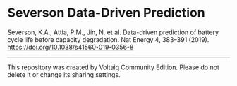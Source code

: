 # Severson Data-Driven Prediction

Severson, K.A., Attia, P.M., Jin, N. et al. Data-driven prediction of battery cycle life before capacity degradation. Nat Energy 4, 383–391 (2019). https://doi.org/10.1038/s41560-019-0356-8

---

This repository was created by Voltaiq Community Edition. Please do not delete it or change its
sharing settings.
